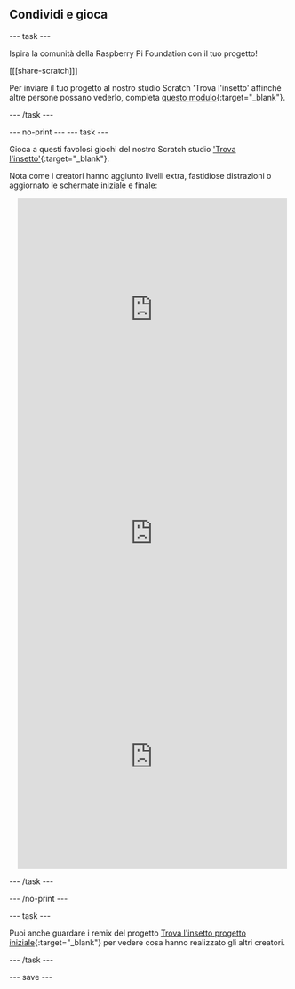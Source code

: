 ## Condividi e gioca

--- task ---

Ispira la comunità della Raspberry Pi Foundation con il tuo progetto!

[[[share-scratch]]]

Per inviare il tuo progetto al nostro studio Scratch 'Trova l'insetto' affinché altre persone possano vederlo, completa [questo modulo](https://form.raspberrypi.org/f/community-project-submissions){:target="_blank"}.

--- /task ---

--- no-print --- --- task ---

Gioca a questi favolosi giochi del nostro Scratch studio ['Trova l'insetto'](https://scratch.mit.edu/studios/29005236/){:target="_blank"}.

Nota come i creatori hanno aggiunto livelli extra, fastidiose distrazioni o aggiornato le schermate iniziale e finale:

<div class="scratch-preview" style="margin-left: 15px;">
  <iframe allowtransparency="true" width="485" height="402" src="https://scratch.mit.edu/projects/embed/545488112/?autostart=false" frameborder="0"></iframe>
</div>

<div class="scratch-preview" style="margin-left: 15px;">
  <iframe allowtransparency="true" width="485" height="402" src="https://scratch.mit.edu/projects/embed/707645119/?autostart=false" frameborder="0"></iframe>
</div>

<div class="scratch-preview" style="margin-left: 15px;">
  <iframe allowtransparency="true" width="485" height="402" src="https://scratch.mit.edu/projects/embed/707644397/?autostart=false" frameborder="0"></iframe>
</div>

--- /task ---

--- /no-print ---

--- task ---

Puoi anche guardare i remix del progetto [Trova l'insetto progetto iniziale](https://scratch.mit.edu/projects/582214723/remixes){:target="_blank"} per vedere cosa hanno realizzato gli altri creatori.

--- /task ---

--- save ---

